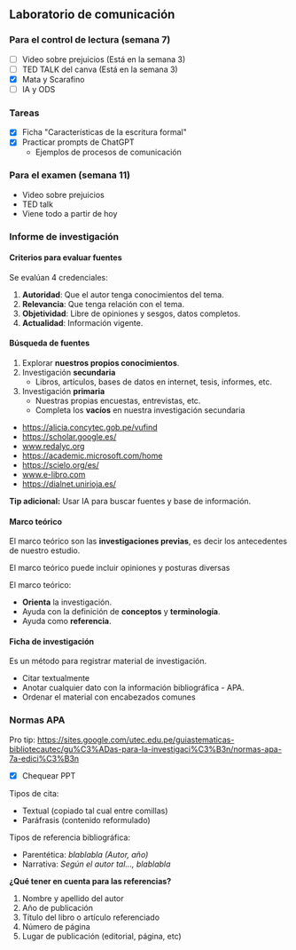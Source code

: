 ## Laboratorio de comunicación

### Para el control de lectura (semana 7)

- [ ] Video sobre prejuicios (Está en la semana 3)
- [ ] TED TALK del canva (Está en la semana 3)
- [x] Mata y Scarafino
- [ ] IA y ODS

### Tareas

- [x] Ficha "Características de la escritura formal"
- [x] Practicar prompts de ChatGPT
	- Ejemplos de procesos de comunicación

### Para el examen (semana 11)

- Video sobre prejuicios
- TED talk
- Viene todo a partir de hoy

### Informe de investigación

#### Criterios para evaluar fuentes

Se evalúan 4 credenciales:

1. **Autoridad**: Que el autor tenga conocimientos del tema.
2. **Relevancia**: Que tenga relación con el tema.
3. **Objetividad**: Libre de opiniones y sesgos, datos completos.
4. **Actualidad**: Información vigente.

#### Búsqueda de fuentes

1. Explorar **nuestros propios conocimientos**.
2. Investigación **secundaria**
	- Libros, artículos, bases de datos en internet, tesis, informes, etc.
3. Investigación **primaria** 
	- Nuestras propias encuestas, entrevistas, etc.
	- Completa los **vacíos** en nuestra investigación secundaria

- https://alicia.concytec.gob.pe/vufind
- https://scholar.google.es/
- www.redalyc.org
- https://academic.microsoft.com/home
- https://scielo.org/es/
- www.e-libro.com
- https://dialnet.unirioja.es/

**Tip adicional:** Usar IA para buscar fuentes y base de información.

#### Marco teórico

El marco teórico son las **investigaciones previas**, es decir los antecedentes de nuestro estudio.

El marco teórico puede incluir opiniones y posturas diversas

El marco teórico:

- **Orienta** la investigación.
- Ayuda con la definición de **conceptos** y **terminología**.
- Ayuda como **referencia**.

#### Ficha de investigación

Es un método para registrar material de investigación.

- Citar textualmente
- Anotar cualquier dato con la información bibliográfica - APA.
- Ordenar el material con encabezados comunes

### Normas APA

Pro tip: https://sites.google.com/utec.edu.pe/guiastematicas-bibliotecautec/gu%C3%ADas-para-la-investigaci%C3%B3n/normas-apa-7a-edici%C3%B3n

- [x] Chequear PPT

Tipos de cita:

- Textual (copiado tal cual entre comillas)
- Paráfrasis (contenido reformulado)

Tipos de referencia bibliográfica:

- Parentética: *blablabla (Autor, año)*
- Narrativa: *Según el autor tal..., blablabla*

**¿Qué tener en cuenta para las referencias?**

1. Nombre y apellido del autor
2. Año de publicación
3. Título del libro o artículo referenciado
4. Número de página
5. Lugar de publicación (editorial, página, etc)

